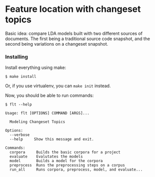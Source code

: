 Feature location with changeset topics
===============

Basic idea: compare LDA models built with two different sources of
documents. The first being a traditional source code snapshot, and the
second being variations on a changeset snapshot.

### Installing

Install everything using make:

    $ make install

Or, if you use virtualenv, you can `make init` instead.

Now, you should be able to run commands:

    $ flt --help

    Usage: flt [OPTIONS] COMMAND [ARGS]...

      Modeling Changeset Topics

    Options:
      --verbose
      --help     Show this message and exit.

    Commands:
      corpora     Builds the basic corpora for a project
      evaluate    Evalutates the models
      model       Builds a model for the corpora
      preprocess  Runs the preprocessing steps on a corpus
      run_all     Runs corpora, preprocess, model, and evaluate...
